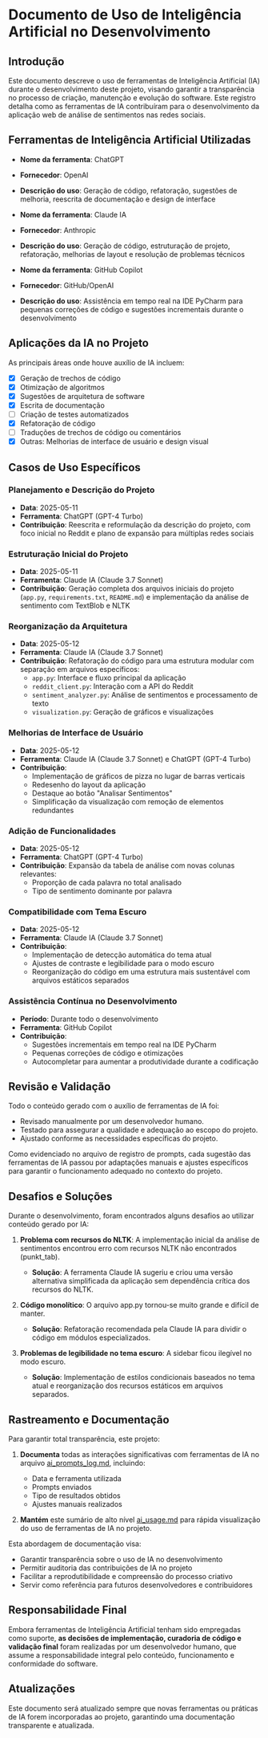# Documento de Uso de Inteligência Artificial no Desenvolvimento

## Introdução

Este documento descreve o uso de ferramentas de Inteligência Artificial (IA) durante o desenvolvimento deste projeto, 
visando garantir a transparência no processo de criação, manutenção e evolução do software. Este registro detalha como 
as ferramentas de IA contribuíram para o desenvolvimento da aplicação web de análise de sentimentos nas redes sociais.

## Ferramentas de Inteligência Artificial Utilizadas

- **Nome da ferramenta**: ChatGPT
- **Fornecedor**: OpenAI
- **Descrição do uso**: Geração de código, refatoração, sugestões de melhoria, reescrita de documentação e design de 
interface


- **Nome da ferramenta**: Claude IA
- **Fornecedor**: Anthropic
- **Descrição do uso**: Geração de código, estruturação de projeto, refatoração, melhorias de layout e resolução de 
problemas técnicos


- **Nome da ferramenta**: GitHub Copilot
- **Fornecedor**: GitHub/OpenAI
- **Descrição do uso**: Assistência em tempo real na IDE PyCharm para pequenas correções de código e sugestões 
incrementais durante o desenvolvimento

## Aplicações da IA no Projeto

As principais áreas onde houve auxílio de IA incluem:

- [x] Geração de trechos de código
- [x] Otimização de algoritmos
- [x] Sugestões de arquitetura de software
- [x] Escrita de documentação
- [ ] Criação de testes automatizados
- [x] Refatoração de código
- [ ] Traduções de trechos de código ou comentários
- [x] Outras: Melhorias de interface de usuário e design visual

## Casos de Uso Específicos

### Planejamento e Descrição do Projeto
- **Data**: 2025-05-11
- **Ferramenta**: ChatGPT (GPT-4 Turbo)
- **Contribuição**: Reescrita e reformulação da descrição do projeto, com foco inicial no Reddit e plano de expansão 
para múltiplas redes sociais

### Estruturação Inicial do Projeto
- **Data**: 2025-05-11
- **Ferramenta**: Claude IA (Claude 3.7 Sonnet)
- **Contribuição**: Geração completa dos arquivos iniciais do projeto (`app.py`, `requirements.txt`, `README.md`) e 
implementação da análise de sentimento com TextBlob e NLTK

### Reorganização da Arquitetura
- **Data**: 2025-05-12
- **Ferramenta**: Claude IA (Claude 3.7 Sonnet)
- **Contribuição**: Refatoração do código para uma estrutura modular com separação em arquivos específicos:
  - `app.py`: Interface e fluxo principal da aplicação
  - `reddit_client.py`: Interação com a API do Reddit
  - `sentiment_analyzer.py`: Análise de sentimentos e processamento de texto
  - `visualization.py`: Geração de gráficos e visualizações

### Melhorias de Interface de Usuário
- **Data**: 2025-05-12
- **Ferramenta**: Claude IA (Claude 3.7 Sonnet) e ChatGPT (GPT-4 Turbo)
- **Contribuição**: 
  - Implementação de gráficos de pizza no lugar de barras verticais
  - Redesenho do layout da aplicação
  - Destaque ao botão "Analisar Sentimentos"
  - Simplificação da visualização com remoção de elementos redundantes

### Adição de Funcionalidades
- **Data**: 2025-05-12
- **Ferramenta**: ChatGPT (GPT-4 Turbo)
- **Contribuição**: Expansão da tabela de análise com novas colunas relevantes:
  - Proporção de cada palavra no total analisado
  - Tipo de sentimento dominante por palavra

### Compatibilidade com Tema Escuro
- **Data**: 2025-05-12
- **Ferramenta**: Claude IA (Claude 3.7 Sonnet)
- **Contribuição**: 
  - Implementação de detecção automática do tema atual
  - Ajustes de contraste e legibilidade para o modo escuro
  - Reorganização do código em uma estrutura mais sustentável com arquivos estáticos separados

### Assistência Contínua no Desenvolvimento
- **Período**: Durante todo o desenvolvimento
- **Ferramenta**: GitHub Copilot
- **Contribuição**: 
  - Sugestões incrementais em tempo real na IDE PyCharm
  - Pequenas correções de código e otimizações
  - Autocompletar para aumentar a produtividade durante a codificação

## Revisão e Validação

Todo o conteúdo gerado com o auxílio de ferramentas de IA foi:

- Revisado manualmente por um desenvolvedor humano.
- Testado para assegurar a qualidade e adequação ao escopo do projeto.
- Ajustado conforme as necessidades específicas do projeto.

Como evidenciado no arquivo de registro de prompts, cada sugestão das ferramentas de IA passou por adaptações manuais e 
ajustes específicos para garantir o funcionamento adequado no contexto do projeto.

## Desafios e Soluções

Durante o desenvolvimento, foram encontrados alguns desafios ao utilizar conteúdo gerado por IA:

1. **Problema com recursos do NLTK**: A implementação inicial da análise de sentimentos encontrou erro com recursos 
NLTK não encontrados (punkt_tab).
   - **Solução**: A ferramenta Claude IA sugeriu e criou uma versão alternativa simplificada da aplicação sem 
dependência crítica dos recursos do NLTK.

2. **Código monolítico**: O arquivo app.py tornou-se muito grande e difícil de manter.
   - **Solução**: Refatoração recomendada pela Claude IA para dividir o código em módulos especializados.

3. **Problemas de legibilidade no tema escuro**: A sidebar ficou ilegível no modo escuro.
   - **Solução**: Implementação de estilos condicionais baseados no tema atual e reorganização dos recursos estáticos 
em arquivos separados.

## Rastreamento e Documentação

Para garantir total transparência, este projeto:

1. **Documenta** todas as interações significativas com ferramentas de IA no arquivo [ai_prompts_log.md](docs/ai_prompts_log.md), incluindo:
   - Data e ferramenta utilizada
   - Prompts enviados
   - Tipo de resultados obtidos
   - Ajustes manuais realizados

2. **Mantém** este sumário de alto nível [ai_usage.md](docs/ai_usage.md) para rápida visualização do uso de ferramentas de IA no projeto.

Esta abordagem de documentação visa:

- Garantir transparência sobre o uso de IA no desenvolvimento
- Permitir auditoria das contribuições de IA no projeto
- Facilitar a reprodutibilidade e compreensão do processo criativo
- Servir como referência para futuros desenvolvedores e contribuidores

## Responsabilidade Final

Embora ferramentas de Inteligência Artificial tenham sido empregadas como suporte, **as decisões de implementação, 
curadoria de código e validação final** foram realizadas por um desenvolvedor humano, que assume a responsabilidade 
integral pelo conteúdo, funcionamento e conformidade do software.

## Atualizações

Este documento será atualizado sempre que novas ferramentas ou práticas de IA forem incorporadas ao projeto, garantindo 
uma documentação transparente e atualizada.

